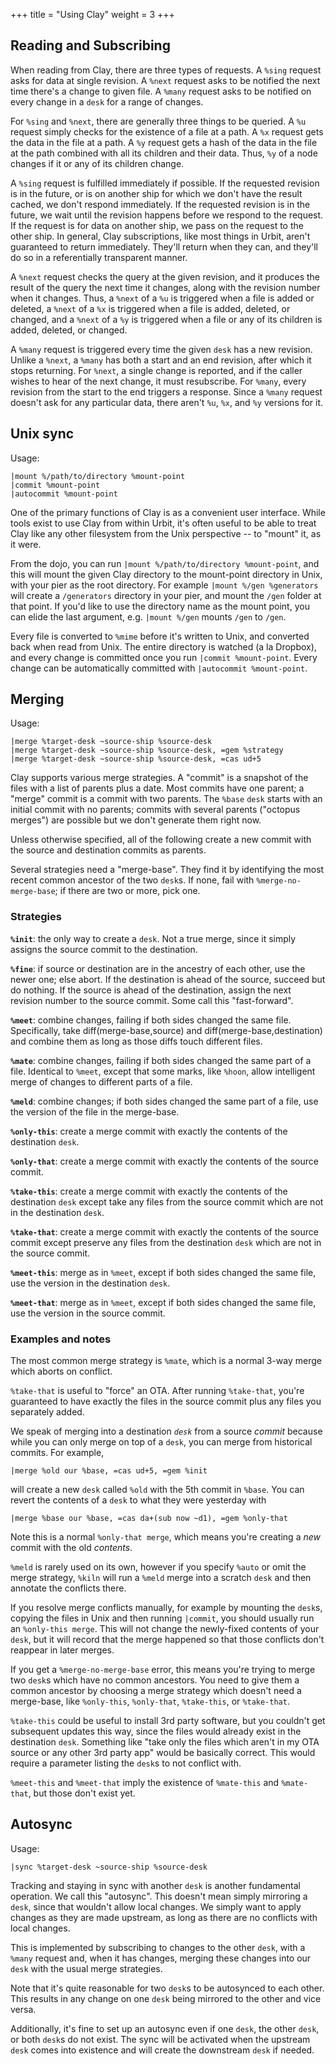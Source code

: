 +++
title = "Using Clay"
weight = 3
+++

## Reading and Subscribing

When reading from Clay, there are three types of requests. A
`%sing` request asks for data at single revision. A `%next`
request asks to be notified the next time there's a change to
given file. A `%many` request asks to be notified on every
change in a `desk` for a range of changes.

For `%sing` and `%next`, there are generally three things to be
queried. A `%u` request simply checks for the existence of a
file at a path. A `%x` request gets the data in the file at a
path. A `%y` request gets a hash of the data in the file at the
path combined with all its children and their data. Thus, `%y`
of a node changes if it or any of its children change.

A `%sing` request is fulfilled immediately if possible. If the
requested revision is in the future, or is on another ship for
which we don't have the result cached, we don't respond
immediately. If the requested revision is in the future, we wait
until the revision happens before we respond to the request. If
the request is for data on another ship, we pass on the request
to the other ship. In general, Clay subscriptions, like most
things in Urbit, aren't guaranteed to return immediately.
They'll return when they can, and they'll do so in a
referentially transparent manner.

A `%next` request checks the query at the given revision, and it
produces the result of the query the next time it changes, along
with the revision number when it changes. Thus, a `%next` of a
`%u` is triggered when a file is added or deleted, a `%next` of a
`%x` is triggered when a file is added, deleted, or changed, and
a `%next` of a `%y` is triggered when a file or any of its
children is added, deleted, or changed.

A `%many` request is triggered every time the given `desk` has a
new revision. Unlike a `%next`, a `%many` has both a start and
an end revision, after which it stops returning. For `%next`, a
single change is reported, and if the caller wishes to hear of
the next change, it must resubscribe. For `%many`, every revision
from the start to the end triggers a response. Since a `%many`
request doesn't ask for any particular data, there aren't `%u`,
`%x`, and `%y` versions for it.

## Unix sync

Usage:

```
|mount %/path/to/directory %mount-point
|commit %mount-point
|autocommit %mount-point
```

One of the primary functions of Clay is as a convenient user
interface. While tools exist to use Clay from within Urbit, it's
often useful to be able to treat Clay like any other filesystem
from the Unix perspective -- to "mount" it, as it were.

From the dojo, you can run `|mount %/path/to/directory %mount-point`, and this
will mount the given Clay directory to the mount-point directory in Unix, with
your pier as the root directory. For example `|mount %/gen %generators` will
create a `/generators` directory in your pier, and mount the `/gen` folder at
that point. If you'd like to use the directory name as the mount point, you can
elide the last argument, e.g. `|mount %/gen` mounts `/gen` to `/gen`.

Every file is converted to `%mime` before it's written to Unix, and converted
back when read from Unix. The entire directory is watched (a la Dropbox), and
every change is committed once you run `|commit %mount-point`. Every change can
be automatically committed with `|autocommit %mount-point`.

## Merging

Usage:

```
|merge %target-desk ~source-ship %source-desk
|merge %target-desk ~source-ship %source-desk, =gem %strategy
|merge %target-desk ~source-ship %source-desk, =cas ud+5
```

Clay supports various merge strategies. A "commit" is a snapshot of
the files with a list of parents plus a date. Most commits have
one parent; a "merge" commit is a commit with two parents. The
`%base` `desk` starts with an initial commit with no parents; commits
with several parents ("octopus merges") are possible but we don't
generate them right now.

Unless otherwise specified, all of the following create a new commit
with the source and destination commits as parents.

Several strategies need a "merge-base". They find it by identifying
the most recent common ancestor of the two `desk`s. If none, fail
with `%merge-no-merge-base`; if there are two or more, pick one.

### Strategies

**`%init`**: the only way to create a `desk`. Not a true merge, since it
simply assigns the source commit to the destination.

**`%fine`**: if source or destination are in the ancestry of each other,
use the newer one; else abort. If the destination is ahead of the
source, succeed but do nothing. If the source is ahead of the
destination, assign the next revision number to the source commit.
Some call this "fast-forward".

**`%meet`**: combine changes, failing if both sides changed the same file.
Specifically, take diff(merge-base,source) and
diff(merge-base,destination) and combine them as long as those diffs
touch different files.

**`%mate`**: combine changes, failing if both sides changed the same part
of a file. Identical to `%meet`, except that some marks, like `%hoon`,
allow intelligent merge of changes to different parts of a file.

**`%meld`**: combine changes; if both sides changed the same part of a
file, use the version of the file in the merge-base.

**`%only-this`**: create a merge commit with exactly the contents of the
destination `desk`.

**`%only-that`**: create a merge commit with exactly the contents of the
source commit.

**`%take-this`**: create a merge commit with exactly the contents of the
destination `desk` except take any files from the source commit which
are not in the destination `desk`.

**`%take-that`**: create a merge commit with exactly the contents of the
source commit except preserve any files from the destination `desk`
which are not in the source commit.

**`%meet-this`**: merge as in `%meet`, except if both sides changed the same
file, use the version in the destination `desk`.

**`%meet-that`**: merge as in `%meet`, except if both sides changed the same
file, use the version in the source commit.

### Examples and notes

The most common merge strategy is `%mate`, which is a normal 3-way
merge which aborts on conflict.

`%take-that` is useful to "force" an OTA. After running `%take-that`,
you're guaranteed to have exactly the files in the source commit plus
any files you separately added.

We speak of merging into a destination _`desk`_ from a source _commit_
because while you can only merge on top of a `desk`, you can merge from
historical commits. For example,

```
|merge %old our %base, =cas ud+5, =gem %init
```

will create a new `desk` called `%old` with the 5th commit in `%base`.
You can revert the contents of a `desk` to what they were yesterday
with

```
|merge %base our %base, =cas da+(sub now ~d1), =gem %only-that
```

Note this is a normal `%only-that merge`, which means you're creating a
_new_ commit with the old _contents_.

`%meld` is rarely used on its own, however if you specify `%auto` or
omit the merge strategy, `%kiln` will run a `%meld` merge into a scratch
`desk` and then annotate the conflicts there.

If you resolve merge conflicts manually, for example by mounting the
`desk`s, copying the files in Unix and then running `|commit`, you
should usually run an `%only-this merge`. This will not change the
newly-fixed contents of your `desk`, but it will record that the merge
happened so that those conflicts don't reappear in later merges.

If you get a `%merge-no-merge-base` error, this means you're trying to
merge two `desk`s which have no common ancestors. You need to give
them a common ancestor by choosing a merge strategy which doesn't
need a merge-base, like `%only-this`, `%only-that`, `%take-this`, or
`%take-that`.

`%take-this` could be useful to install 3rd party software, but you
couldn't get subsequent updates this way, since the files would
already exist in the destination `desk`. Something like "take only
the files which aren't in my OTA source or any other 3rd party app"
would be basically correct. This would require a parameter listing
the `desk`s to not conflict with.

`%meet-this` and `%meet-that` imply the existence of `%mate-this` and
`%mate-that`, but those don't exist yet.

## Autosync

Usage:

```
|sync %target-desk ~source-ship %source-desk
```

Tracking and staying in sync with another `desk` is another
fundamental operation. We call this "autosync". This doesn't mean
simply mirroring a `desk`, since that wouldn't allow local changes.
We simply want to apply changes as they are made upstream, as
long as there are no conflicts with local changes.

This is implemented by subscribing to changes to the other `desk`, with a
`%many` request and, when it has changes, merging these changes into our `desk`
with the usual merge strategies.

Note that it's quite reasonable for two `desk`s to be autosynced to
each other. This results in any change on one `desk` being mirrored
to the other and vice versa.

Additionally, it's fine to set up an autosync even if one `desk`,
the other `desk`, or both `desk`s do not exist. The sync will be
activated when the upstream `desk` comes into existence and will
create the downstream `desk` if needed.
